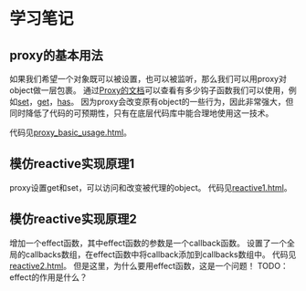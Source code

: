 # 学习笔记
## proxy的基本用法
如果我们希望一个对象既可以被设置，也可以被监听，那么我们可以用proxy对object做一层包裹。
通过[Proxy的文档](https://developer.mozilla.org/en-US/docs/Web/JavaScript/Reference/Global_Objects/Proxy)可以查看有多少钩子函数我们可以使用，例如[set](https://developer.mozilla.org/en-US/docs/Web/JavaScript/Reference/Global_Objects/Proxy/Proxy/set)，[get](https://developer.mozilla.org/en-US/docs/Web/JavaScript/Reference/Global_Objects/Proxy/Proxy/get)，[has](https://developer.mozilla.org/en-US/docs/Web/JavaScript/Reference/Global_Objects/Proxy/Proxy/has)。
因为proxy会改变原有object的一些行为，因此非常强大，但同时降低了代码的可预期性，只有在底层代码库中能合理地使用这一技术。

代码见[proxy_basic_usage.html](proxy_basic_usage.html)。

## 模仿reactive实现原理1
proxy设置get和set，可以访问和改变被代理的object。
代码见[reactive1.html](reactive1.html)。

## 模仿reactive实现原理2
增加一个effect函数，其中effect函数的参数是一个callback函数。
设置了一个全局的callbacks数组，在effect函数中将callback添加到callbacks数组中。
代码见[reactive2.html](reactive2.html)。
但是这里，为什么要用effect函数，这是一个问题！
TODO：effect的作用是什么？
